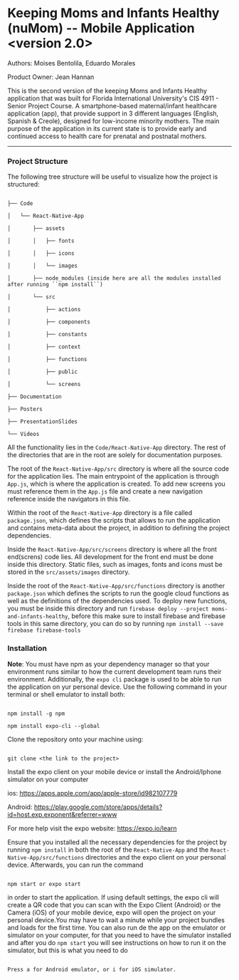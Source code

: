 # Keeping Moms and Infants Healthy (nuMom) -- Mobile Application <version 2.0>

Authors: Moises Bentolila, Eduardo Morales

Product Owner: Jean Hannan

This is the second version of the keeping Moms and Infants Healthy application that was built for Florida International University's CIS 4911 - Senior Project Course. A smartphone-based maternal/infant healthcare application (app), that provide support in 3 different languages (English, Spanish & Creole), designed for low-income minority mothers. The main purpose of the application in its current state is to provide early and continued access to health care for prenatal and postnatal mothers.



-------

### Project Structure

The following tree structure will be useful to visualize how the project is structured:



```

├── Code

│   └── React-Native-App

│       ├── assets

│       │   ├── fonts

│       │   ├── icons

│       │   └── images

│       ├── node_modules (inside here are all the modules installed after running ``npm install``)

│       └── src

│           ├── actions

│           ├── components

│           ├── constants

│           ├── context

│           ├── functions

│           ├── public

│           └── screens

├── Documentation

├── Posters

├── PresentationSlides

└── Videos

```



All the functionality lies in the ```Code/React-Native-App``` directory. The rest of the directories that are in the root are solely for documentation purposes.



The root of the ```React-Native-App/src``` directory is where all the source code for the application lies. The main entrypoint of the application is through ```App.js```, which is where the application is created. To add new screens you must reference them in the ```App.js``` file and create a new navigation reference inside the navigators in this file.



Within the root of the ```React-Native-App``` directory is a file called ```package.json```, which defines the scripts that allows to run the application and contains meta-data about the project, in addition to defining the project dependencies.



Inside the ```React-Native-App/src/screens``` directory is where all the front end(screns) code lies. All development for the front end must be done inside this directory. Static files, such as images, fonts and icons must be stored in the ```src/assets/images``` directory.



Inside the root of the ```React-Native-App/src/functions``` directory is another ```package.json``` which defines the scripts to run the google cloud functions as well as the definitions of the dependencies used. To deploy new functions, you must be inside this directory and run ```firebase deploy --project moms-and-infants-healthy```, before this make sure to install firebase and firebase tools in this same directory, you can do so by running ```npm install --save firebase firebase-tools```





### Installation

**Note**: You must have npm as your dependency manager so that your environment runs similar to how the current development team runs their environment. Additionally, the ```expo cli``` package is used to be able to run the application on yur personal device. Use the following command in your terminal or shell emulator to install both:

```

npm install -g npm

npm install expo-cli --global

```



Clone the repository onto your machine using:

```

git clone <the link to the project>

```



Install the expo client on your mobile device or install the Android/Iphone simulator on your computer

ios: https://apps.apple.com/app/apple-store/id982107779

Android: https://play.google.com/store/apps/details?id=host.exp.exponent&referrer=www

For more help visit the expo website: https://expo.io/learn



Ensure that you installed all the necessary dependencies for the project by running ```npm install``` in both the root of the ```React-Native-App``` and the ```React-Native-App/src/functions``` directories and the expo client on your personal device. Afterwards, you can run the command

```

npm start or expo start

```

in order to start the application. If using default settings, the expo cli will create a QR code that you can scan with the Expo Client  (Android) or the Camera (iOS) of your mobile device, expo will open the project on your personal device.You may have to wait a minute while your project bundles and loads for the first time. You can also run de the app on the emulator or simulator on your computer, for that you need to have the simulator installed and after you do ```npm start``` you will see instructions on how to run it on the simulator, but this is what you need to do

```

Press a for Android emulator, or i for iOS simulator.

```



